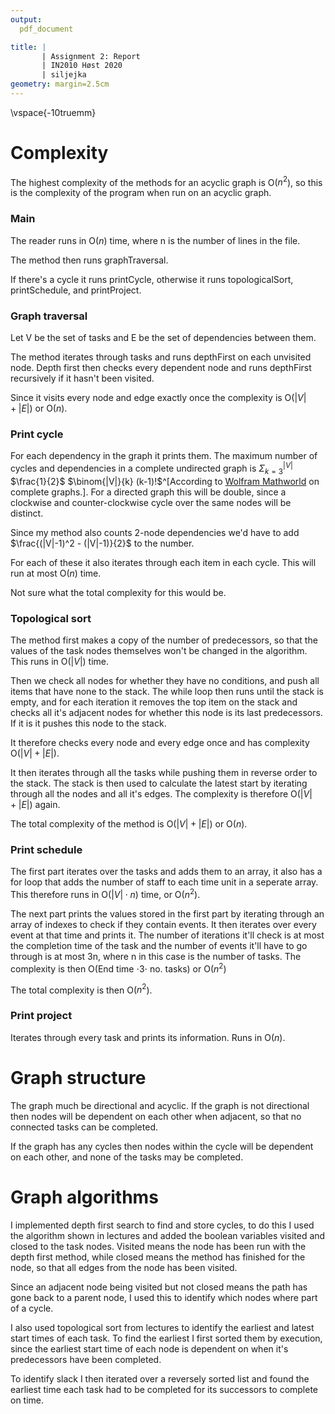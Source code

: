 ```yaml
---
output:
  pdf_document

title: |
       | Assignment 2: Report
       | IN2010 Høst 2020
       | siljejka
geometry: margin=2.5cm
---
```


\vspace{-10truemm}

# Complexity

The highest complexity of the methods for an acyclic graph is O($n^2$), so this is the complexity of the program when run on an acyclic graph.

### Main

The reader runs in O($n$) time, where n is the number of lines in the file.

The method then runs graphTraversal.

If there's a cycle it runs printCycle, otherwise it runs topologicalSort, printSchedule, and printProject.

### Graph traversal

Let V be the set of tasks and E be the set of dependencies between them.

The method iterates through tasks and runs depthFirst on each unvisited node. Depth first then checks every dependent node and runs depthFirst recursively if it hasn't been visited.

Since it visits every node and edge exactly once the complexity is O($|V| + |E|$) or O($n$).

### Print cycle

For each dependency in the graph it prints them. The maximum number of cycles and dependencies in a complete undirected graph is $\Sigma_{k=3}^{|V|}$ $\frac{1}{2}$ $\binom{|V|}{k} (k-1)!$^[According to [Wolfram Mathworld](https://mathworld.wolfram.com/CompleteGraph.html) on complete graphs.]. For a directed graph this will be double, since a clockwise and counter-clockwise cycle over the same nodes will be distinct.

Since my method also counts 2-node dependencies we'd have to add $\frac{(|V|-1)^2 - (|V|-1)}{2}$ to the number.

For each of these it also iterates through each item in each cycle. This will run at most O($n$) time.

Not sure what the total complexity for this would be.

### Topological sort

The method first makes a copy of the number of predecessors, so that the values of the task nodes themselves won't be changed in the algorithm. This runs in O($|V|$) time.

Then we check all nodes for whether they have no conditions, and push all items that have none to the stack. The while loop then runs until the stack is empty, and for each iteration it removes the top item on the stack and checks all it's adjacent nodes for whether this node is its last predecessors. If it is it pushes this node to the stack.

It therefore checks every node and every edge once and has complexity O($|V| + |E|$).

It then iterates through all the tasks while pushing them in reverse order to the stack. The stack is then used to calculate the latest start by iterating through all the nodes and all it's edges. The complexity is therefore O($|V| + |E|$) again.

The total complexity of the method is O($|V| + |E|$) or O($n$).

### Print schedule

The first part iterates over the tasks and adds them to an array, it also has a for loop that adds the number of staff to each time unit in a seperate array. This therefore runs in O($|V| \cdot n$) time, or O($n^2$).

The next part prints the values stored in the first part by iterating through an array of indexes to check if they contain events. It then iterates over every event at that time and prints it. The number of iterations it'll check is at most the completion time of the task and the number of events it'll have to go through is at most 3n, where n in this case is the number of tasks. The complexity is then O(End time $\cdot 3 \cdot$ no. tasks) or O($n^2$)  

The total complexity is then O($n^2$).

### Print project

Iterates through every task and prints its information. Runs in O($n$).

# Graph structure

The graph much be directional and acyclic. If the graph is not directional then nodes will be dependent on each other when adjacent, so that no connected tasks can be completed.

If the graph has any cycles then nodes within the cycle will be dependent on each other, and none of the tasks may be completed.

# Graph algorithms

I implemented depth first search to find and store cycles, to do this I used the algorithm shown in lectures and added the boolean variables visited and closed to the task nodes. Visited means the node has been run with the depth first method, while closed means the method has finished for the node, so that all edges from the node has been visited.

Since an adjacent node being visited but not closed means the path has gone back to a parent node, I used this to identify which nodes where part of a cycle.

I also used topological sort from lectures to identify the earliest and latest start times of each task. To find the earliest I first sorted them by execution, since the earliest start time of each node is dependent on when it's predecessors have been completed.

To identify slack I then iterated over a reversely sorted list and found the earliest time each task had to be completed for its successors to complete on time.
